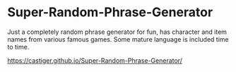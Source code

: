 # Super-Random-Phrase-Generator
Just a completely random phrase generator for fun, has character and item names from various famous games. 
Some mature language is included time to time.

https://castiger.github.io/Super-Random-Phrase-Generator/
